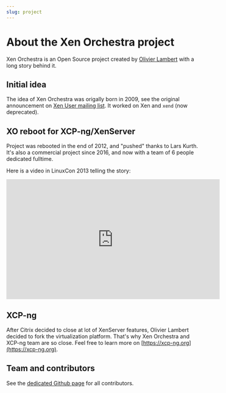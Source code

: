 ```yaml
---
slug: project
---
```


# About the Xen Orchestra project

Xen Orchestra is an Open Source project created by [Olivier Lambert](https://www.linkedin.com/in/olivier-lambert-22316b26/) with a long story behind it.

## Initial idea

The idea of Xen Orchestra was origally born in 2009, see the original announcement on [Xen User mailing list](https://lists.xenproject.org/archives/html/xen-users/2009-09/msg00537.html). It worked on Xen and `xend` (now deprecated).

## XO reboot for XCP-ng/XenServer

Project was rebooted in the end of 2012, and "pushed" thanks to Lars Kurth. It's also a commercial project since 2016, and now with a team of 6 people dedicated fulltime.

Here is a video in LinuxCon 2013 telling the story:

<iframe width="560" height="315" src="https://www.youtube.com/embed/TT2Q5l2K54k" frameborder="0" allow="accelerometer; autoplay; encrypted-media; gyroscope; picture-in-picture" allowfullscreen></iframe>

## XCP-ng

After Citrix decided to close at lot of XenServer features, Olivier Lambert decided to fork the virtualization platform. That's why Xen Orchestra and XCP-ng team are so close. Feel free to learn more on [https://xcp-ng.org](https://xcp-ng.org).

## Team and contributors

See the [dedicated Github page](https://github.com/vatesfr/xen-orchestra/graphs/contributors) for all contributors.
